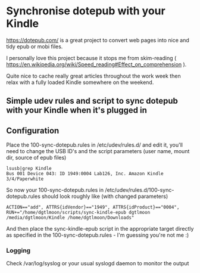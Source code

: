 # Synchronise dotepub with your Kindle

https://dotepub.com/ is a great project to convert web pages into nice and tidy epub or mobi files.

I personally love this project because it stops me from skim-reading ( https://en.wikipedia.org/wiki/Speed_reading#Effect_on_comprehension ).

Quite nice to cache really great articles throughout the work week then relax with a fully loaded Kindle somewhere on the weekend.


## Simple udev rules and script to sync dotepub with your Kindle when it's plugged in

## Configuration

Place the 100-sync-dotepub.rules in /etc/udev/rules.d/ and edit it, you'll need to change the USB ID's and the script parameters (user name, mount dir, source of epub files)

```
lsusb|grep Kindle
Bus 001 Device 043: ID 1949:0004 Lab126, Inc. Amazon Kindle 3/4/Paperwhite

```

So now your 100-sync-dotepub.rules in /etc/udev/rules.d/100-sync-dotepub.rules should look roughly like (with changed parameters)

```
ACTION=="add", ATTRS{idVendor}=="1949", ATTRS{idProduct}=="0004", RUN+="/home/dgtlmoon/scripts/sync-kindle-epub dgtlmoon /media/dgtlmoon/Kindle /home/dgtlmoon/Downloads"
```

And then place the sync-kindle-epub script in the appropriate target directly as specified in the 100-sync-dotepub.rules - I'm guessing you're not me :)

### Logging

Check /var/log/syslog or your usual syslogd daemon to monitor the output